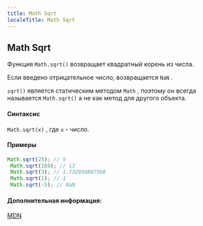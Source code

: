 ```yaml
---
title: Math Sqrt
localeTitle: Math Sqrt
---
```

## Math Sqrt

Функция `Math.sqrt()` возвращает квадратный корень из числа.

Если введено отрицательное число, возвращается `NaN` .

`sqrt()` является статическим методом `Math` , поэтому он всегда называется `Math.sqrt()` а не как метод для другого объекта.

#### Синтаксис

`Math.sqrt(x)` , где `x` - число.

#### Примеры

```js
Math.sqrt(25); // 5 
 Math.sqrt(169); // 13 
 Math.sqrt(3); // 1.732050807568 
 Math.sqrt(1); // 1 
 Math.sqrt(-5); // NaN 
```

#### Дополнительная информация:

[MDN](https://developer.mozilla.org/en-US/docs/Web/JavaScript/Reference/Global_Objects/Math/sqrt)